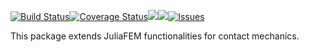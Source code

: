 [![Build Status](https://travis-ci.org/JuliaFEM/MortarContact2D.jl.svg?branch=master)](https://travis-ci.org/JuliaFEM/MortarContact2D.jl)[![Coverage Status](https://coveralls.io/repos/github/JuliaFEM/MortarContact2D.jl/badge.svg?branch=master)](https://coveralls.io/github/JuliaFEM/MortarContact2D.jl?branch=master)[![](https://img.shields.io/badge/docs-stable-blue.svg)](https://juliafem.github.io/MortarContact2D.jl/stable)[![](https://img.shields.io/badge/docs-latest-blue.svg)](https://juliafem.github.io/MortarContact2D.jl/latest)[![Issues](https://img.shields.io/github/issues/JuliaFEM/MortarContact2D.jl.svg)](https://github.com/JuliaFEM/MortarContact2D.jl/issues)

This package extends JuliaFEM functionalities for contact mechanics.
